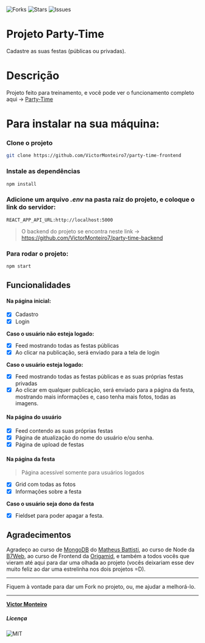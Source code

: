 ![Forks](https://img.shields.io/github/forks/VictorMonteiro7/party-time-frontend) ![Stars](https://img.shields.io/github/stars/VictorMonteiro7/party-time-frontend) ![Issues](https://img.shields.io/github/issues/VictorMonteiro7/party-time-frontend)

# Projeto Party-Time

Cadastre as suas festas (públicas ou privadas).

# Descrição

Projeto feito para treinamento, e você pode ver o funcionamento completo aqui -> [Party-Time](https://party-time-frontend.vercel.app/)

# Para instalar na sua máquina:

### Clone o projeto

```bash
git clone https://github.com/VictorMonteiro7/party-time-frontend
```

### Instale as dependências

```bash
npm install
```

### Adicione um arquivo _.env_ na pasta raíz do projeto, e coloque o link do servidor:

`REACT_APP_API_URL:http://localhost:5000`

> O backend do projeto se encontra neste link -> https://github.com/VictorMonteiro7/party-time-backend

### Para rodar o projeto:

```bash
npm start
```

## Funcionalidades

#### Na página inicial:

- [x] Cadastro
- [x] Login

**Caso o usuário não esteja logado:**

- [x] Feed mostrando todas as festas públicas
- [x] Ao clicar na publicação, será enviado para a tela de login

**Caso o usuário esteja logado:**

- [x] Feed mostrando todas as festas públicas e as suas próprias festas privadas
- [x] Ao clicar em qualquer publicação, será enviado para a página da festa, mostrando mais informações e, caso tenha mais fotos, todas as imagens.

#### Na página do usuário

- [x] Feed contendo as suas próprias festas
- [x] Página de atualização do nome do usuário e/ou senha.
- [x] Página de upload de festas

#### Na página da festa

> Página acessível somente para usuários logados

- [x] Grid com todas as fotos
- [x] Informações sobre a festa

**Caso o usuário seja dono da festa**

- [x] Fieldset para poder apagar a festa.

## Agradecimentos

Agradeço ao curso de [MongoDB](https://www.udemy.com/course/mongodb-do-basico-ao-avancado-c-mongoose-e-projetos/) do [Matheus Battisti](https://www.linkedin.com/in/matheusbattisti/), ao curso de Node da [B7Web](https://b7web.com.br/fullstack/), ao curso de Frontend da [Origamid](http://origamid.com/), e também a todos vocês que vieram até aqui para dar uma olhada ao projeto (vocês deixariam esse dev muito feliz ao dar uma estrelinha nos dois projetos =D).

---

Fiquem à vontade para dar um Fork no projeto, ou, me ajudar a melhorá-lo.

---

**[Victor Monteiro](https://github.com/VictorMonteiro7)**

##### Licença

![MIT](https://img.shields.io/github/license/VictorMonteiro7/party-time-frontend)
